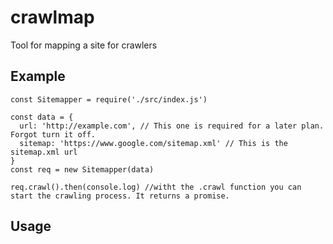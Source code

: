 # crawlmap
Tool for mapping a site for crawlers

## Example

```
const Sitemapper = require('./src/index.js')

const data = {
  url: 'http://example.com', // This one is required for a later plan. Forgot turn it off.
  sitemap: 'https://www.google.com/sitemap.xml' // This is the sitemap.xml url
}
const req = new Sitemapper(data)

req.crawl().then(console.log) //witht the .crawl function you can start the crawling process. It returns a promise.
```

## Usage

